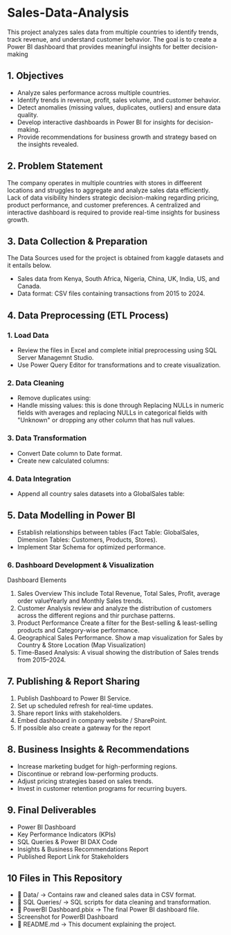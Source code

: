 # Sales-Data-Analysis
This project analyzes sales data from multiple countries to identify trends, track revenue, and understand customer behavior. The goal is to create a Power BI dashboard that provides meaningful insights for better decision-making

## 1. Objectives
-	Analyze sales performance across multiple countries.
-	Identify trends in revenue, profit, sales volume, and customer behavior.
-	Detect anomalies (missing values, duplicates, outliers) and ensure data quality.
-	Develop interactive dashboards in Power BI for insights for decision-making.
-	Provide recommendations for business growth and strategy based on the insights revealed.

## 2. Problem Statement
The company operates in multiple countries with stores in diffeerent locations and struggles to aggregate and analyze sales data efficiently. Lack of data visibility hinders strategic decision-making regarding pricing, product performance, and customer preferences. A centralized and interactive dashboard is required to provide real-time insights for business growth.

## 3. Data Collection & Preparation
The Data Sources used for the project is obtained from kaggle datasets and it entails below.
-	Sales data from Kenya, South Africa, Nigeria, China, UK, India, US, and Canada.
-	Data format: CSV files containing transactions from 2015 to 2024.

## 4. Data Preprocessing (ETL Process)
### 1.	Load Data
- Review the files in Excel and complete initial preprocessing using SQL Server Managemnt Studio.
- Use Power Query Editor for transformations and to create visualization.
### 2.	Data Cleaning
-	Remove duplicates using:
-	Handle missing values: this is done through Replacing NULLs in numeric fields with averages and replacing NULLs in categorical fields with "Unknown" or dropping any other column that has null values.
### 3.	Data Transformation
-	Convert Date column to Date format.
-	Create new calculated columns:

### 4.	Data Integration
-	Append all country sales datasets into a GlobalSales table:

 ## 5. Data Modelling in Power BI
- Establish relationships between tables (Fact Table: GlobalSales, Dimension Tables: Customers, Products, Stores).
- Implement Star Schema for optimized performance.

### 6. Dashboard Development & Visualization
Dashboard Elements
1.	Sales Overview This include	Total Revenue, Total Sales, Profit, average order valueYearly and Monthly Sales trends.
2.	Customer Analysis review and analyze the distribution of customers across the different regions and thir purchase patterns.
3.	Product Performance Create a filter for the	Best-selling & least-selling products and Category-wise performance.
4.	Geographical Sales Performance. Show a map visualization for Sales by Country & Store Location (Map Visualization)
5.	Time-Based Analysis: A visual showing the distribution of Sales trends from 2015–2024.

## 7. Publishing & Report Sharing
1.	Publish Dashboard to Power BI Service.
2.	Set up scheduled refresh for real-time updates.
3.	Share report links with stakeholders.
4.	Embed dashboard in company website / SharePoint.
5.	If possible also create a gateway for the report

 ## 8. Business Insights & Recommendations
-	Increase marketing budget for high-performing regions.
-	Discontinue or rebrand low-performing products.
-	Adjust pricing strategies based on sales trends.
-	Invest in customer retention programs for recurring buyers.

## 9. Final Deliverables
- Power BI Dashboard
- Key Performance Indicators (KPIs)
- SQL Queries & Power BI DAX Code
- Insights & Business Recommendations Report
- Published Report Link for Stakeholders

## 10 Files in This Repository

- 📁 Data/ → Contains raw and cleaned sales data in CSV format.
- 📁 SQL Queries/ → SQL scripts for data cleaning and transformation.
- 📁 PowerBI Dashboard.pbix → The final Power BI dashboard file.
- Screenshot for PowerBI Dashboard
- 📄 README.md → This document explaining the project.

